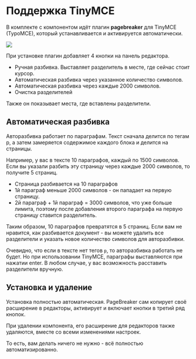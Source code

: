 # Поддержка TinyMCE

В комплекте с компонентом идёт плагин **pagebreaker** для TinyMCE (TypoMCE), который устанавливается и активируется автоматически.

[![](https://file.modx.pro/files/1/0/7/107a1db721d445261fef7fd5d707e80ds.jpg)](https://file.modx.pro/files/1/0/7/107a1db721d445261fef7fd5d707e80d.png)

При установке плагин добавляет 4 кнопки на панель редактора.

* Ручная разбивка. Выставляет разделитель в месте, где сейчас стоит курсор.
* Автоматическая разбивка через указанное количество символов.
* Автоматическая разбивка через каждые 2000 символов.
* Очистка разделителей

Также он показывает места, где вставлены разделители.

## Автоматическая разбивка

Авторазбивка работает по параграфам. Текст сначала делится по тегам p, а затем замеряется содержимое каждого блока и делится на страницы.

Например, у вас в тексте 10 параграфов, каждый по 1500 символов. Если вы указали разбить эту страницу через каждые 2000 символов, то получите 5 страниц.

* Страница разбивается на 10 параграфов
* 1й параграф меньше 2000 символов - он пападает на первую страницу.
* 2й параграф + 1й параграф = 3000 символов, что уже больше лимита, поэтому после добавления второго параграфа на первую страницу ставится разделитель.

Таким образом, 10 параграфов превратятся в 5 страниц.
Если вам не нравится, как разбивается документ - вы можете удалить все разделители и указать новое количество символов для авторазбивки.

Очевидно, что если в тексте нет тегов `p`, то авторазбивка работать не будет. Но при использовании TinyMCE, параграфы выставляются при нажатии enter.
В любом случае, у вас возможность расставить разделители вручную.

## Установка и удаление

Установка полностью автоматическая. PageBreaker сам копирует своё расширение в редакторы, активирует и включает кнопки в третий ряд кнопок.

При удалении компонента, его расширение для редакторов также удаляются, вместе со всеми изменениями настроек.

То есть, вам делать ничего не нужно - всё полностью автоматизированно.
